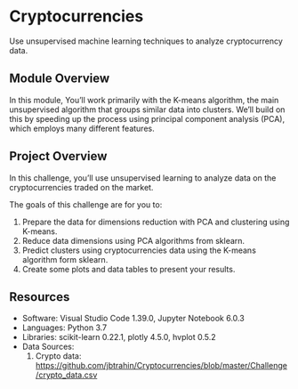 # Cryptocurrencies
Use unsupervised machine learning techniques to analyze cryptocurrency data.

## Module Overview
In this module, You’ll work primarily with the K-means algorithm, the main unsupervised algorithm that groups similar data into clusters. We’ll build on this by speeding up the process using principal component analysis (PCA), which employs many different features.

## Project Overview
In this challenge, you’ll use unsupervised learning to analyze data on the cryptocurrencies traded on the market.

The goals of this challenge are for you to:

1. Prepare the data for dimensions reduction with PCA and clustering using K-means.
2. Reduce data dimensions using PCA algorithms from sklearn.
3. Predict clusters using cryptocurrencies data using the K-means algorithm form sklearn.
4. Create some plots and data tables to present your results.

## Resources

- Software: Visual Studio Code 1.39.0, Jupyter Notebook 6.0.3
- Languages: Python 3.7
- Libraries: scikit-learn 0.22.1, plotly 4.5.0, hvplot 0.5.2
- Data Sources:
  1. Crypto data: https://github.com/jbtrahin/Cryptocurrencies/blob/master/Challenge/crypto_data.csv